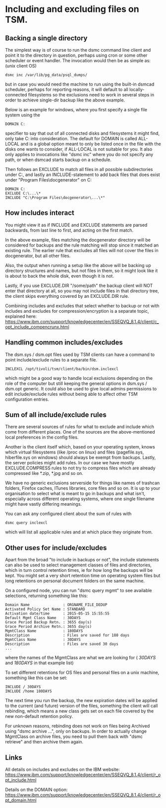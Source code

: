 Including and excluding files on TSM.
=====================================


Backing a single directory
--------------------------

The simplest way is of course to run the dsmc command line client
and point it to the directory in question, perhaps using cron
or some other scheduler or event handler. The invocation would
then be as simple as: (unix client OS)

    dsmc inc /var/lib/pg_data/psql_dumps/

but in case you would need the machine to run using the built-in
dsmcad scheduler, perhaps for reporting reasons, it will default to
all locally-connected filesystems so the exclusions need to work in
several steps in order to achieve single-dir backup like the above
example.

Below is an example for windows, where you first specify a single file
system using the

``DOMAIN C:``

specifier to say that out of all connected disks and filesystems it
might find, only take C: into consideration. The default for DOMAIN is
called ALL-LOCAL and is a global option meant to only be listed once
in the file with the disks one wants to consider, if ALL-LOCAL is not
suitable for you.  It also only applies to invocations like "dsmc inc"
where you do not specify any path, or when dsmcad starts backup on a
schedule.

Then follows an EXCLUDE to match all files in all possible
subdirectories under C:, and lastly an INCLUDE-statement to add back
files that does exist under "Program Files\docgenerator\" on C:

    DOMAIN C:
    EXCLUDE C:\...\*
    INCLUDE "C:\Program Files\docgenerator\...\*"

How includes interact
---------------------

You might view it as if INCLUDE and EXCLUDE statements are parsed
backwards, from last line to first, and acting on the first match.

In the above example, files matching the docgenerator directory
will be considered for backups and the rule matching will stop
since it matched an existing rule. The earlier rule that excludes
all files will not cover the files in docgenerator, but all other files.

Also, the output when running a setup like the above will be backing
up directory structures and names, but not files in them, so it might
look like it is about to back the whole disk, even though it is not.

Lastly, if you use EXCLUDE.DIR "/some/path" the backup client will NOT
enter that directory at all, so you may not include files in that
directory tree, the client skips everything covered by an EXCLUDE.DIR
rule.

Combining includes and excludes that select whether to backup or not
with includes and excludes for compression/encryption is a separate
topic, explained here:
https://www.ibm.com/support/knowledgecenter/en/SSEQVQ_8.1.4/client/c_opt_include_compencrunx.html

Handling common includes/excludes
---------------------------------

The dsm.sys / dsm.opt files used by TSM clients can have a command
to point include/exclude rules to a separate file.

    INCLEXCL /opt/tivoli/tsm/client/ba/bin/dsm.inclexcl

which might be a good way to handle local exclusions depending on the
role of the computer but still keeping the general options in dsm.sys
/ dsm.opt generic. It could also be used to give local admins
permissions to edit include/exclude rules without being able to affect
other TSM configuration entries.

Sum of all include/exclude rules
--------------------------------

There are several sources of rules for what to exclude and include
which come from different places. One of the sources are the
above-mentioned local preferences in the config files.

Another is the client itself which, based on your operating system,
knows which virtual filesystems (like /proc on linux) and files
(pagefile.sys, hiberfile.sys on windows) should always be exempt from
backups. Lastly, the server policies might add rules. In our case we
have mostly EXCLUDE.COMPRESS rules to not try to compress files which
are already compressed like *.zip, *.jpg and so on.

We have no generic exclusions serverside for things like names of
trashcan folders, Firefox caches, ITunes libraries, core files and so
on. It is up to your organisation to select what is meant to go in
backups and what isn't, especially across different operating systems,
where one single filename might have vastly differing meanings.

You can ask any configured client about the sum of rules with

    dsmc query inclexcl

which will list all applicable rules and at which place they originate
from.

Other uses for include/excludes
-------------------------------

Apart from the broad "to include in backups or not", the include
statements can also be used to select management classes of files and
directories, which in turn control retention times, ie for how long
the backups will be kept. You might set a very short retention time on
operating system files but long retentions on personal document
folders on the same machine.

On a configured node, you can run "dsmc query mgmt" to see available
selections, returning something like this:

    Domain Name               : ORGNAME_FILE_DEDUP
    Activated Policy Set Name : STANDARD
    Activation date/time      : 2015-05-15 15:55:55
    Default Mgmt Class Name   : 30DAYS
    Grace Period Backup Retn. : 3655 day(s)
    Grace Period Archive Retn.: 3655 day(s)
    MgmtClass Name            : 180DAYS
    Description               : Files are saved for 180 days
    MgmtClass Name            : 30DAYS
    Description               : Files are saved 30 days
    ...

where the names of the MgmtClass are what we are looking for
( *30DAYS* and *180DAYS* in that example list)

To set different retentions for OS files and personal files on a unix
machine, something like this can be set:

    INCLUDE / 30DAYS
    INCLUDE /home 180DAYS

The next time you run the backup, the new expiration dates will be
applied to the current (and future) version of the files, something
the client will call rebinding, which means a new class gets set on
each file covered by the new non-default retention policy.

For unknown reasons, rebinding does not work on files being Archived
using "dsmc archive ...", only on backups. In order to actually change
MgmtClass on archive files, you need to pull them back with "dsmc
retrieve" and then archive them again.

Links
-----

All details on includes and excludes on the IBM website:
https://www.ibm.com/support/knowledgecenter/en/SSEQVQ_8.1.4/client/r_opt_include.html

Details on the DOMAIN option:
https://www.ibm.com/support/knowledgecenter/en/SSEQVQ_8.1.4/client/r_opt_domain.html
